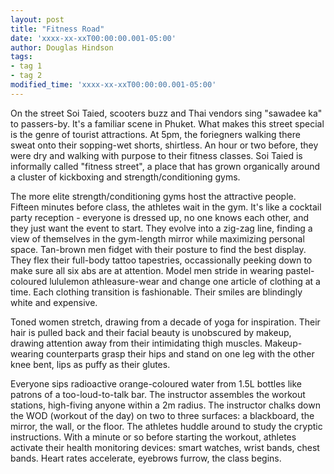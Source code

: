 ```yaml
---
layout: post
title: "Fitness Road"
date: 'xxxx-xx-xxT00:00:00.001-05:00'
author: Douglas Hindson
tags: 
- tag 1
- tag 2
modified_time: 'xxxx-xx-xxT00:00:00.001-05:00'
---
```


On the street Soi Taied, scooters buzz and Thai vendors sing "sawadee ka" to passers-by. It's a familiar scene in Phuket. What makes this street special is the genre of tourist attractions. At 5pm, the foriegners walking there sweat onto their sopping-wet shorts, shirtless. An hour or two before, they were dry and walking with purpose to their fitness classes. Soi Taied is informally called "fitness street", a place that has grown organically around a cluster of kickboxing and strength/conditioning gyms.

The more elite strength/conditioning gyms host the attractive people. Fifteen minutes before class, the athletes wait in the gym. It's like a cocktail party reception - everyone is dressed up, no one knows each other, and they just want the event to start. They evolve into a zig-zag line, finding a view of themselves in the gym-length mirror while maximizing personal space. Tan-brown men fidget with their posture to find the best display. They flex their full-body tattoo tapestries, occassionally peeking down to make sure all six abs are at attention. Model men stride in wearing pastel-coloured lululemon athleasure-wear and change one article of clothing at a time. Each clothing transition is fashionable. Their smiles are blindingly white and expensive.

Toned women stretch, drawing from a decade of yoga for inspiration. Their hair is pulled back and their facial beauty is unobscured by makeup, drawing attention away from their intimidating thigh muscles. Makeup-wearing counterparts grasp their hips and stand on one leg with the other knee bent, lips as puffy as their glutes. 

Everyone sips radioactive orange-coloured water from 1.5L bottles like patrons of a too-loud-to-talk bar. The instructor assembles the workout stations, high-fiving anyone within a 2m radius. The instructor chalks down the WOD (workout of the day) on two to three surfaces: a blackboard, the mirror, the wall, or the floor. The athletes huddle around to study the cryptic instructions. With a minute or so before starting the workout, athletes activate their health monitoring devices: smart watches, wrist bands, chest bands. Heart rates accelerate, eyebrows furrow, the class begins.